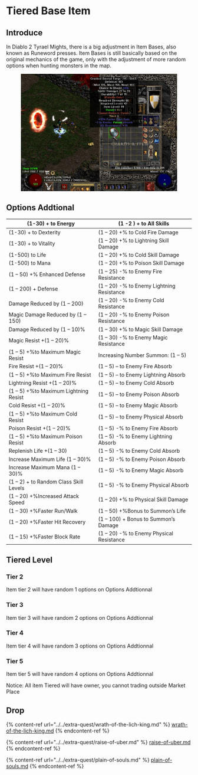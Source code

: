 # Tiered Base Item

## Introduce

In Diablo 2 Tyrael Mights, there is a big adjustment in Item Bases, also known as Runeword presses. Item Bases is still basically based on the original mechanics of the game, only with the adjustment of more random options when hunting monsters in the map.



<figure><img src="../../.gitbook/assets/img_v2_e3cc7461-67a1-486d-a92e-9e8f4a42d3hu.jpg" alt=""><figcaption></figcaption></figure>

## Options Addtional

| (1-30) + to Energy                     | (1 -2 ) + to All Skills                   |
| -------------------------------------- | ----------------------------------------- |
| (1-30) + to Dexterity                  | (1 – 20) +% to Cold Fire Damage           |
| (1-30) + to Vitality                   | (1 – 20) +% to Lightning Skill Damage     |
| (1-500) to Life                        | (1 – 20) +% to Cold Skill Damage          |
| (1-500) to Mana                        | (1 – 20) +% to Poison Skill Damage        |
| (1 – 50) +% Enhanced Defense           | (1 – 25) -% to Enemy Fire Resistance      |
| (1 – 200) + Defense                    | (1 – 20) -% to Enemy Lightning Resistance |
| Damage Reduced by (1 – 200)            | (1 – 20) -% to Enemy Cold Resistance      |
| Magic Damage Reduced by (1 – 150)      | (1 – 20) -% to Enemy Poison Resistance    |
| Damage Reduced by (1 – 10)%            | (1 – 30) +% to Magic Skill Damage         |
| Magic Resist +(1 – 20)%                | (1 – 30) -% to Enemy Magic Resistance     |
| (1 – 5) +%to Maximum Magic Resist      | Increasing Number Summon: (1 – 5)         |
| Fire Resist +(1 – 20)%                 | (1 – 5) – to Enemy Fire Absorb            |
| (1 – 5) +%to Maximum Fire Resist       | (1 – 5) – to Enemy Lightning Absorb       |
| Lightning Resist +(1 – 20)%            | (1 – 5) – to Enemy Cold Absorb            |
| (1 – 5) +%to Maximum Lightning Resist  | (1 – 5) – to Enemy Poison Absorb          |
| Cold Resist +(1 – 20)%                 | (1 – 5) – to Enemy Magic Absorb           |
| (1 – 5) +%to Maximum Cold Resist       | (1 – 5) – to Enemy Physical Absorb        |
| Poison Resist +(1 – 20)%               | (1 – 5) -% to Enemy Fire Absorb           |
| (1 – 5) +%to Maximum Poison Resist     | (1 – 5) -% to Enemy Lightning Absorb      |
| Replenish Life +(1 – 30)               | (1 – 5) -% to Enemy Cold Absorb           |
| Increase Maximum Life (1 – 30)%        | (1 – 5) -% to Enemy Poison Absorb         |
| Increase Maximum Mana (1 – 30)%        | (1 – 5) -% to Enemy Magic Absorb          |
| (1 – 2) + to Random Class Skill Levels | (1 – 5) -% to Enemy Physical Absorb       |
| (1 – 20) +%Increased Attack Speed      | (1 – 20) +% to Physical Skill Damage      |
| (1 – 30) +%Faster Run/Walk             | (1 – 50) +%Bonus to Summon’s Life         |
| (1 – 20) +%Faster Hit Recovery         | (1 – 100) + Bonus to Summon’s Damage      |
| (1 – 15) +%Faster Block Rate           | (1 – 20) -% to Enemy Physical Resistance  |

## Tiered Level

### Tier 2

Item tier 2 will have random 1 options on Options Addtionnal

### Tier 3

Item tier 3 will have random 2 options on Options Addtionnal

### Tier 4

Item tier 4 will have random 3 options on Options Addtionnal

### Tier 5

Item tier 5 will have random 4 options on Options Addtionnal



Notice: All item Tiered will have owner, you cannot trading outside Market Place

## Drop

{% content-ref url="../../extra-quest/wrath-of-the-lich-king.md" %}
[wrath-of-the-lich-king.md](../../extra-quest/wrath-of-the-lich-king.md)
{% endcontent-ref %}

{% content-ref url="../../extra-quest/raise-of-uber.md" %}
[raise-of-uber.md](../../extra-quest/raise-of-uber.md)
{% endcontent-ref %}

{% content-ref url="../../extra-quest/plain-of-souls.md" %}
[plain-of-souls.md](../../extra-quest/plain-of-souls.md)
{% endcontent-ref %}

